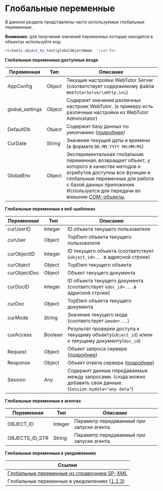 # Глобальные переменные

В данном разделе представлены часто используемые глобальные переменные. 

**Внимание:** для получения значений переменных которые находятся в объектах используйте код:

```js
<%=tools.object_to_text(globalObjectName, 'json')%>
```
**Глобальные переменные доступные везде**

| Переменная | Тип | Описание
|---------|----|-------
| AppConfig | Object | Текущие настройки WebTutor Server (соответствует содержимому файла `WebTutorServer\xHttp.ini`)
| global_settings | Object | Содержит значения различных настроек WebTutor. (к примеру есть различные настройки из WebTutor Administator)
| DefaultDb | Object |Содержит базу данных по умолчанию ([подробнее](http://docs.datex.ru/article.htm?id=5620276905286592572))
| CurDate | String | Значение текущей даты и времени (в формате `DD.MM.YYYY HH:MM:MS`)
| GlobalEnv | Object | Экспериментальная глобальная переменная, возвращает объект, у которого в качестве методов и атрибутов доступны все функции и глобальные переменные для работа с базой данных приложения. Используется для передачи во внешние [COM-объекты](https://ru.wikipedia.org/wiki/Component_Object_Model).

**Глобальные переменные в веб-шаблонах**

| Переменная | Тип | Описание
|---------|----|-------
| curUserID | Integer | ID объекта текущего пользователя
| curUser | Object | TopElem объекта текущего пользователя
| curObjectID | Integer | ID текущего объекта (соответствует `&object_id=...` в адресной строке)
| curObject | Object | TopElem текущего объекта
| curObjectDoc | Object | Объект текущего документа
| curDocID | Integer | ID объекта текущего документа (соответствует `&doc_id=...` в адресной строке)
| curDoc | Object | TopElem объекта текущего документа
| curMode | String | Значение текущего мода (соответствует `&mode=...`)
| curAccess | Boolean |Результат проверки доступа к текущему объекту(`object_id`) и/или к текущему документу(`doc_id`)
| Request | Object | Объект запроса сервера ([подробнее](http://docs.datex.ru/article.htm?id=5665465792879477229))
| Response | Object | Объект ответа сервера ([подробнее](http://docs.datex.ru/article.htm?id=5620276905286592689))
| Session | Any | Содержит данные передаваемые между запросами. (сюда можно добавить свои данные. (`Session.mydata="any data"`)

**Глобальные переменные в агентах**

| Переменная | Тип | Описание
|---------|----|-------
| OBJECT_ID | Integer | Параметр передаваемый при запуске агента.
| OBJECTS_ID_STR | String | Параметр передаваемый при запуске агента.
**Глобальные переменные в уведомлениях**

| Ссылки |
|---------|
| [Глобальные переменные из справочника SP-XML](http://docs.datex.ru/article.htm?id=5620276905286592643)
| Глобальные переменные в уведомлениях ([1](http://news.websoft.ru/view_doc.html?mode=expert_answer&object_id=5900038394787345600),[2](http://news.websoft.ru/view_doc.html?mode=doc&doc_id=6164651282978799513),[3](http://news.websoft.ru/view_webhelp_body.html?doc_id=&object_id=5903426816642270367))







